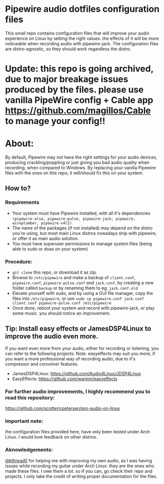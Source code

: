 # Pipewire audio dotfiles configuration files

This small repo contains configuration files that will improve your audio experience on Linux by setting the right values. the effects of it will be more noticeable when recording audio with pipewire-jack.
The configuration files are distro-agnostic, so they should work regardless the distro.

# Update: this repo is going archived, due to major breakage issues produced by the files. please use vanilla PipeWire config + Cable app https://github.com/magillos/Cable to manage your config!!

# About:
By default, Pipewire may not have the right settings for your audio devices, producing crackling/poppling or just giving you bad audio quality when recording, when compared to Windows. By replacing your vanilla Pipewire files with the ones on this repo, it will/should fix this on your system.

## How to?

### Requirements
- Your system must have Pipewire installed, with all it's dependencies `(pipewire-alsa, pipewire-pulse, pipewire-jack, pipewire, wireplumber, pipewire-v4l2)`
- The name of the packages (if not installed) may depend on the distro you're using, but most main Linux distros nowadays ship with pipewire, or offer it as main audio solution.
- You must have superuser permissions to manage system files (being able to sudo or doas on your system)

### Procedure:

- `git clone` this repo, or download it as zip. 
- Browse to `/etc/pipewire` and make a backup of `client.conf`, `pipewire.conf`, `pipewire-pulse.conf` and `jack.conf`, by creating a new folder called `backup` or by renaming them to eg, `jack.conf.old`
- Elevate yourself with sudo, and by using a GUI file manager, copy the files into `/etc/pipewire`, or use `sudo cp pipewire.conf jack.conf client.conf pipewire-pulse.conf /etc/pipewire`
- Once done, reboot your system and record with pipewire-jack, or play some music. you should notice an improvement.



## Tip: Install easy effects or JamesDSP4Linux to improve the audio even more.
If you want even more from your audio, either for recording or listening, you can refer to the following projects:
Note: easyeffects may suit you more, if you want a more professional way of recording audio, due to it's compressor and convolver features.
- JamesDSP4Linux: https://github.com/Audio4Linux/JDSP4Linux
- EasyEffects: https://github.com/wwmm/easyeffects

### For further audio improvements, I highly recommend you to read this repository:

https://github.com/scottericpetersen/pro-audio-on-linux

### Important note:

the configuration files provided here, have only been tested under Arch Linux. I would love feedback on other distros.



### Aknowledgements:

[@kthread0](https://github.com/kthread0) for helping me with improving my own audio, as I was having issues while recording my guitar under Arch Linux. they are the ones who made these files. I owe them a lot. so if you can, go check their repo and projects. I only take the credit of writing proper documentation for the files.
